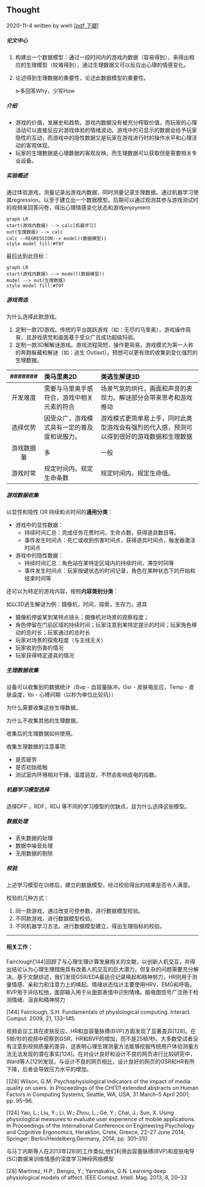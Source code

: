 <head>
    <script src="https://cdn.mathjax.org/mathjax/latest/MathJax.js?config=TeX-AMS-MML_HTMLorMML" type="text/javascript"></script>
    <script type="text/x-mathjax-config">
        MathJax.Hub.Config({
            tex2jax: {
            skipTags: ['script', 'noscript', 'style', 'textarea', 'pre'],
            inlineMath: [['$','$']]
            }
        });
    </script>
</head>

## Thought 

2020-11-4 written by wwh            *[[pdf 下载]](pdf/thought.pdf)*

##### 论文中心

1. 构建出一个数据模型：通过一段时间内的游戏内数据（容易得到），来得出相应的生理模型（较难得到），通过生理数据又可以反应出心理的情感变化。

2. 论述得到生理数据的重要性，论述此数据模型的重要性。

   $\triangleright$多回答Why，少写How

##### 介绍

- 游戏的价值，发展史和趋势。游戏内数据没有被充分榨取价值，而玩家的心理活动可以直接反应对游戏体验的情绪波动。游戏中的可显示的数据会给予玩家隐性的互动，而游戏中的隐性数据又是玩家在游戏进行时的操作水平和心理活动的客观体现。
- 玩家的生理数据是心理数据的客观反映，而生理数据可以获取但是需要相关专业设备。

##### 实验概述

通过体验游戏，测量记录出游戏内数据，同时测量记录生理数据。通过机器学习使其regression。以至于建立出一个数据模型。后期可以通过观测其参与游戏测试时的视频来回答问卷，得出心理情感变化状态和游戏enjoyment

```mermaid
graph LR
start(游戏内数据) --> calc[机器学习]
out(生理数据) --> calc
calc --REGRESSION--> model((数据模型))
style model fill:#f9f

```

最后达到此目标：

```mermaid
graph LR
start(游戏内数据) --> model((数据模型))
model --> out(生理数据)
style model fill:#f9f
```



##### 游戏筛选

为什么选择此款游戏。

1. 定制一款2D游戏。传统的平台跳跃游戏（如：无尽的马里奥），游戏操作简易，且游戏感觉和画面基于受众广且成功超级玛丽。
2. 定制一款3D解解谜游戏。游戏流程简短，操作更简易。游戏模式为第一人称的奔跑躲藏和解谜（如：逃生 Outlast）。预想可以更有效的收集到变化强烈的生理数据。

|  #######  | 类马里奥2D                                   | 类逃生解谜3D                                                 |
| :--------: | :------------------------------------------- | :----------------------------------------------------------- |
|  开发难度  | 需要与马里奥手感符合，游戏中相关元素的符合   | 场景气氛的烘托，画面和声音的表现力。解谜部分会带来思考和游戏推动 |
|  选择优势  | 因受众广，游戏模式具有一定的普及度和说服力。 | 游戏模式更简单易上手，同时此类型游戏会有强烈的代入感，预测可以得到很好的游戏数据和生理数据 |
| 游戏数据量 | 多                                           | 一般                                                         |
|  游戏时常  | 规定时间内。规定生命条数                     | 规定时间内。规定生命值。                                     |

##### 游戏数据收集

以显性和隐性 OR 持续和点时间的**通用分类**：

- 游戏中的显性数据：
  - 持续时间汇总：完成任务花费时间，生命点数，获得道具数目等。
  - 事件发生时间点：死亡或收到伤害时间点，获得道具时间点，触发器激活时间点
- 游戏中的隐性数据：
  - 持续时间汇总：角色站在某特定区域内的持续时间，滞空时间等
  - 事件发生时间点：玩家按键状态的时间记录，角色在某种状态下的开始和结束时间等

还可以为特定的游戏内容，按照**内容类别分类**：

如以3D逃生解谜为例：摄像机，时间，探索，生存力，道具

- 摄像机停留某到某特点镜头；摄像机对场景的观察程度；
- 角色停留在门前区域的持续时间；玩家注意到某特定提示的时间；玩家角色移动的总时长；玩家通过的总时长
- 玩家对场景的探索程度（与主线无关）
- 玩家收到伤害的情况
- 玩家获得特定道具的情况

##### 生理数据收集

设备可以收集到的数据统计（Bvp - 血容量脉冲，Gsr - 皮肤电反应，Temp - 皮肤温度，Ibi - 心搏间期（以秒为单位比较坑））

为什么需要收集这些生理数据。

为什么不收集其他的生理数据。

收集后的生理数据如何使用。

收集生理数据的注意事项:

- 是否疲劳
- 是否初始抵触
- 测试室内环境相对干燥，温度适宜，不然会影响皮电的指数。

##### 机器学习模型选择

选择DFF ，RDF，RDJ 等不同的学习模型的优缺点，且为什么选择这些模型。

##### 数据处理

- 丢失数据的处理
- 数据中噪音处理
- 无用数据的剔除

##### 校验

上述学习模型在训练后，建立的数据模型，经过校验得出的结果是否令人满意。

校验的几种方式：

1. 同一款游戏，通过改变可控参数，进行数据模型校验。
2. 不同款游戏，进行数据模型校验。
3. 不同机器学习方法，进行数据模型建立，得出生理指标的校验。



------

#### 相关工作：

Fairclough[144]回顾了与心理生理计算发展相关的文献，以创新人机交互，并得出结论认为心理生理措施具有改善人机交互的巨大潜力，但复杂的问题需要充分解决。基于文献综述，我们发现GSR/EDA最适合记录唤起和精神努力，HR则用于测量情感、亲和力和注意力上的唤起。情绪状态估计主要使用HRV、EMG和呼吸。BVP用于评估松弛，面部输入用于从面部表情中识别情绪。脑电图信号广泛用于检测情绪、沮丧和精神努力

[144] Fairclough, S.H. Fundamentals of physiological computing. Interact. Comput. 2009, 21, 133–145.



视频会议工具在皮肤反应、HR和血容量脉搏(BVP)方面发现了显著差异[128]。在5帧/秒的视频中观察到GSR、HR和BVP的增加，而不是25帧/秒。大多数受试者没有注意到视频质量的差异，这表明心理生理测量方法能够挖掘传统用户体验测量方法无法发现的潜在事实[124]。在对设计良好和设计不良的网页进行比较研究中，Ward等人[129]发现，与设计不良的网页相比，设计良好的网页的GSR和HR有所下降，后者会导致压力水平的增加。

[128] Wilson, G.M. Psychophysiological indicators of the impact of media quality on users. In Proceedings of the CHI’01 extended abstracts on Human Factors in Computing Systems, Seattle, WA, USA, 31 March–5 April 2001; pp. 95–96.

[124] Yao, L.; Liu, Y.; Li, W.; Zhou, L.; Ge, Y.; Chai, J.; Sun, X. Using physiological measures to evaluate user experience of mobile applications. In Proceedings of the International Conference on Engineering Psychology and Cognitive Ergonomics, Heraklion, Crete, Greece, 22–27 June 2014; Springer: Berlin/Heidelberg,Germany, 2014; pp. 301–310



与马丁内斯等人在2013年[28]的工作类似,他们利用血容量脉搏(BVP)和皮肤电导(SC)数据来训练情感的深度学习神经网络模型

[28] Martinez, H.P.; Bengio, Y.; Yannakakis, G.N. Learning deep physiological models of affect. IEEE Comput. Intell. Mag. 2013, 8, 20–33














